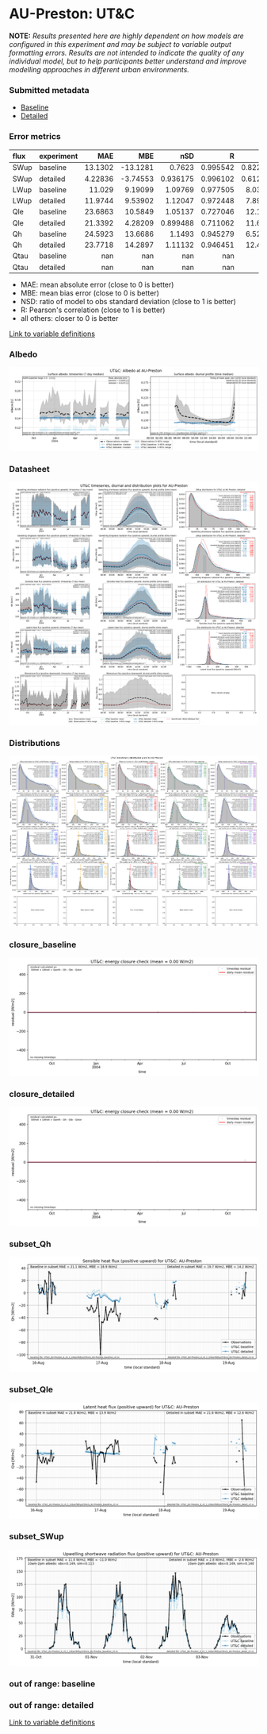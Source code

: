 # AU-Preston: UT&C

**NOTE:** *Results presented here are highly dependent on how models are configured in this experiment and may be subject to variable output formatting errors. Results are not intended to indicate the quality of any individual model, but to help participants better understand and improve modelling approaches in different urban environments.*

### Submitted metadata

- [Baseline](UT&C_AU-Preston_baseline_attrs.md)
- [Detailed](UT&C_AU-Preston_detailed_attrs.md)

### Error metrics

| flux   | experiment   |       MAE |       MBE |        nSD |          R |        5th |      95th |      RMSE |      cRMSE |      AMBE |       1-nSD |          1-R |    nSkewness |     nKurtosis |     Overlap |
|:-------|:-------------|----------:|----------:|-----------:|-----------:|-----------:|----------:|----------:|-----------:|----------:|------------:|-------------:|-------------:|--------------:|------------:|
| SWup   | baseline     |  13.1302  | -13.1281  |   0.7623   |   0.995542 |   0.822351 |  35.4259  |  17.5998  |   0.25159  |  13.1281  |   0.2377    |   0.00445764 |   0.0352743  |   0.0752489   |   0.0857002 |
| SWup   | detailed     |   4.22836 |  -3.74553 |   0.936175 |   0.996102 |   0.612145 |   9.79405 |   6.22227 |   0.106642 |   3.74553 |   0.0638248 |   0.00389832 |   0.0202909  |   0.0401329   |   0.0749371 |
| LWup   | baseline     |  11.029   |   9.19099 |   1.09769  |   0.977505 |   8.03863  |  22.0169  |  13.7326  |   0.242752 |   9.19099 |   0.0976862 |   0.0224954  |   0.15555    |   0.282435    |   0.109847  |
| LWup   | detailed     |  11.9744  |   9.53902 |   1.12047  |   0.972448 |   7.89746  |  23.9296  |  15.0238  |   0.27614  |   9.53902 |   0.120467  |   0.0275515  |   0.17053    |   0.314292    |   0.106054  |
| Qle    | baseline     |  23.6863  |  10.5849  |   1.05137  |   0.727046 |  12.1652   |  26.9937  |  38.5773  |   0.759336 |  10.5849  |   0.0513717 |   0.272954   |   0.135559   |   0.630047    |   0.270382  |
| Qle    | detailed     |  21.3392  |   4.28209 |   0.899488 |   0.711062 |  11.6119   |   3.19965 |  35.8198  |   0.72794  |   4.28209 |   0.100512  |   0.288938   |   0.125249   |   0.556676    |   0.212196  |
| Qh     | baseline     |  24.5923  |  13.6686  |   1.1493   |   0.945279 |   6.52227  |  48.2838  |  37.8146  |   0.3848   |  13.6686  |   0.149297  |   0.0547208  |   0.0254057  |   0.000868539 |   0.107729  |
| Qh     | detailed     |  23.7718  |  14.2897  |   1.11132  |   0.946451 |  12.4029   |  43.5269  |  36.1587  |   0.362509 |  14.2897  |   0.111318  |   0.0535494  |   0.00998437 |   0.0758564   |   0.112967  |
| Qtau   | baseline     | nan       | nan       | nan        | nan        | nan        | nan       | nan       | nan        | nan       | nan         | nan          | nan          | nan           | nan         |
| Qtau   | detailed     | nan       | nan       | nan        | nan        | nan        | nan       | nan       | nan        | nan       | nan         | nan          | nan          | nan           | nan         |

 - MAE: mean absolute error (close to 0 is better)
 - MBE: mean bias error (close to 0 is better)
 - NSD: ratio of model to obs standard deviation (close to 1 is better)
 - R: Pearson's correlation (close to 1 is better)
 - all others: closer to 0 is better

[Link to variable definitions](../modelattrs/variable_definitions.md)

### <a name="albedo"></a>Albedo
[![UT&C_AU-Preston_Albedo.png](UT&C_AU-Preston_Albedo.png)](UT&C_AU-Preston_Albedo.png)

### <a name="datasheet"></a>Datasheet
[![UT&C_AU-Preston_Datasheet.png](UT&C_AU-Preston_Datasheet.png)](UT&C_AU-Preston_Datasheet.png)

### <a name="distributions"></a>Distributions
[![UT&C_AU-Preston_Distributions.png](UT&C_AU-Preston_Distributions.png)](UT&C_AU-Preston_Distributions.png)

### <a name="closure_baseline"></a>closure_baseline
[![UT&C_AU-Preston_closure_baseline.png](UT&C_AU-Preston_closure_baseline.png)](UT&C_AU-Preston_closure_baseline.png)

### <a name="closure_detailed"></a>closure_detailed
[![UT&C_AU-Preston_closure_detailed.png](UT&C_AU-Preston_closure_detailed.png)](UT&C_AU-Preston_closure_detailed.png)

### <a name="subset_qh"></a>subset_Qh
[![UT&C_AU-Preston_subset_Qh.png](UT&C_AU-Preston_subset_Qh.png)](UT&C_AU-Preston_subset_Qh.png)

### <a name="subset_qle"></a>subset_Qle
[![UT&C_AU-Preston_subset_Qle.png](UT&C_AU-Preston_subset_Qle.png)](UT&C_AU-Preston_subset_Qle.png)

### <a name="subset_swup"></a>subset_SWup
[![UT&C_AU-Preston_subset_SWup.png](UT&C_AU-Preston_subset_SWup.png)](UT&C_AU-Preston_subset_SWup.png)

### out of range: baseline


### out of range: detailed



[Link to variable definitions](../modelattrs/variable_definitions.md)

